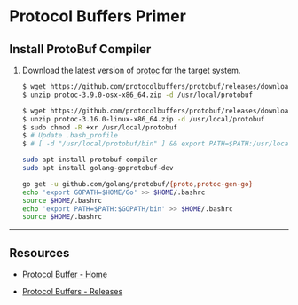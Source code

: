 # Protocol Buffers Primer

## Install ProtoBuf Compiler

1. Download the latest version of [protoc](https://github.com/protocolbuffers/protobuf/releases) for the target system.

    ```bash
    $ wget https://github.com/protocolbuffers/protobuf/releases/download/v3.16.0/protoc-3.9.0-osx-x86_64.zip
    $ unzip protoc-3.9.0-osx-x86_64.zip -d /usr/local/protobuf
    ```

    ```bash
    $ wget https://github.com/protocolbuffers/protobuf/releases/download/v3.16.0/protoc-3.16.0-linux-x86_64.zip
    $ unzip protoc-3.16.0-linux-x86_64.zip -d /usr/local/protobuf
    $ sudo chmod -R +xr /usr/local/protobuf
    $ # Update .bash_profile 
    $ # [ -d "/usr/local/protobuf/bin" ] && export PATH=$PATH:/usr/local/protobuf/bin
    ```

    ```bash
    sudo apt install protobuf-compiler
    sudo apt install golang-goprotobuf-dev
    ```

    ```bash
    go get -u github.com/golang/protobuf/{proto,protoc-gen-go}
    echo 'export GOPATH=$HOME/Go' >> $HOME/.bashrc
    source $HOME/.bashrc
    echo 'export PATH=$PATH:$GOPATH/bin' >> $HOME/.bashrc
    source $HOME/.bashrc
    ```


---

## Resources

* [Protocol Buffer - Home](https://developers.google.com/protocol-buffers)

* [Protocol Buffers - Releases](https://github.com/protocolbuffers/protobuf/releases)
